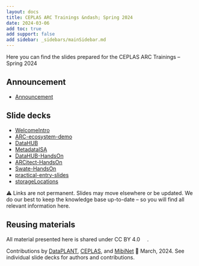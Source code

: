 ```yaml
---
layout: docs
title: CEPLAS ARC Trainings &ndash; Spring 2024
date: 2024-03-06
add toc: true
add support: false
add sidebar: _sidebars/mainSidebar.md
---
```


Here you can find the slides prepared for the CEPLAS ARC Trainings &ndash; Spring 2024

## Announcement

- <a href=./announcement.html target=_blank>Announcement</a>

## Slide decks

- <a href=./00-WelcomeIntro.html target=_blank>WelcomeIntro</a>
- <a href=./10-ARC-ecosystem-demo.html target=_blank>ARC-ecosystem-demo</a>
- <a href=./20-DataHUB.html target=_blank>DataHUB</a>
- <a href=./30-MetadataISA.html target=_blank>MetadataISA</a>
- <a href=./40-DataHUB-HandsOn.html target=_blank>DataHUB-HandsOn</a>
- <a href=./50-ARCitect-HandsOn.html target=_blank>ARCitect-HandsOn</a>
- <a href=./70-Swate-HandsOn.html target=_blank>Swate-HandsOn</a>
- <a href=./ARC-practical-entry-slides.html target=_blank>practical-entry-slides</a>
- <a href=./ARC-storageLocations.html target=_blank>storageLocations</a>

:warning: Links are not permanent. Slides may move elsewhere or be updated. We do our best to keep the knowledge base up-to-date &ndash; so you will find all relevant information here.

## Reusing materials

All material presented here is shared under CC BY 4.0 <a href="https://creativecommons.org/licenses/by/4.0/"><img src="https://mirrors.creativecommons.org/presskit/buttons/88x31/svg/by.svg" style="height:15px"></a>.

Contributions by [DataPLANT](https://nfdi4plants.org/), [CEPLAS](https://ceplas.eu), and [MibiNet](https://www.sfb1535.hhu.de/) 📆 March, 2024. See individual slide decks for authors and contributions.
